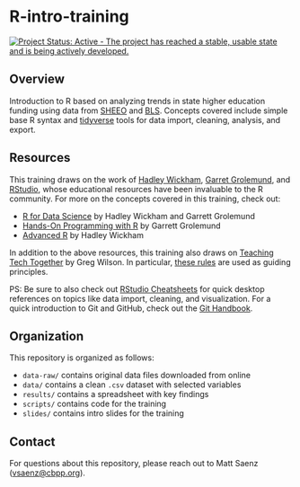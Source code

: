 # R-intro-training

[![Project Status: Active - The project has reached a stable, usable state and is being actively developed.](https://www.repostatus.org/badges/latest/active.svg)](https://www.repostatus.org/#active)

## Overview

Introduction to R based on analyzing trends in state higher education funding using data from [SHEEO](https://shef.sheeo.org/data-downloads/) and [BLS](https://www.bls.gov/cpi/research-series/home.htm). Concepts covered include simple base R syntax and [tidyverse](https://github.com/tidyverse) tools for data import, cleaning, analysis, and export.

## Resources

This training draws on the work of [Hadley Wickham](http://hadley.nz/), [Garret Grolemund](https://rstudio.com/speakers/garrett-grolemund/), and [RStudio](https://rstudio.com/), whose educational resources have been invaluable to the R community. For more on the concepts covered in this training, check out:

- [R for Data Science](https://r4ds.had.co.nz/) by Hadley Wickham and Garrett Grolemund
- [Hands-On Programming with R](https://rstudio-education.github.io/hopr/) by Garrett Grolemund
- [Advanced R](https://adv-r.hadley.nz/index.html) by Hadley Wickham

In addition to the above resources, this training also draws on [Teaching Tech Together](http://teachtogether.tech/en/index.html) by Greg Wilson. In particular, [these rules](http://teachtogether.tech/en/index.html#the-rules) are used as guiding principles.

PS: Be sure to also check out [RStudio Cheatsheets](https://rstudio.com/resources/cheatsheets/) for quick desktop references on topics like data import, cleaning, and visualization. For a quick introduction to Git and GitHub, check out the [Git Handbook](https://guides.github.com/introduction/git-handbook/).

## Organization

This repository is organized as follows:

- `data-raw/` contains original data files downloaded from online
- `data/` contains a clean `.csv` dataset with selected variables
- `results/` contains a spreadsheet with key findings
- `scripts/` contains code for the training
- `slides/` contains intro slides for the training

## Contact

For questions about this repository, please reach out to Matt Saenz (vsaenz@cbpp.org).
